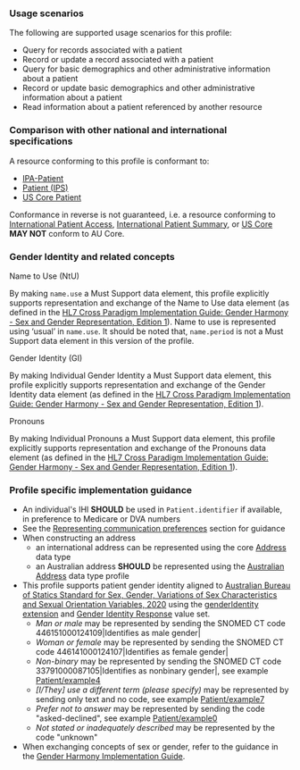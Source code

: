 ### Usage scenarios

The following are supported usage scenarios for this profile:

- Query for records associated with a patient
- Record or update a record associated with a patient
- Query for basic demographics and other administrative information about a patient
- Record or update basic demographics and other administrative information about a patient
- Read information about a patient referenced by another resource


### Comparison with other national and international specifications

A resource conforming to this profile is conformant to:
- [IPA-Patient](http://hl7.org/fhir/uv/ipa/StructureDefinition-ipa-patient.html)
- [Patient (IPS)](http://hl7.org/fhir/uv/ips/STU1.1/StructureDefinition-Patient-uv-ips.html)
- [US Core Patient](http://hl7.org/fhir/us/core/StructureDefinition/us-core-patient)

Conformance in reverse is not guaranteed, i.e. a resource conforming to [International Patient Access](https://build.fhir.org/ig/HL7/fhir-ipa), [International Patient Summary](http://build.fhir.org/ig/HL7/fhir-ips), or [US Core](http://hl7.org/fhir/us/core) **MAY NOT** conform to AU Core.

### Gender Identity and related concepts

Name to Use (NtU)​

By making `name.use` a Must Support data element, this profile explicitly supports representation and exchange of the Name to Use data element (as defined in the [HL7 Cross Paradigm Implementation Guide: Gender Harmony - Sex and Gender Representation, Edition 1](https://hl7.org/xprod/ig/uv/gender-harmony/informative1/)). Name to use is represented using ‘usual’ in `name.use`. It should be noted that, `name.period` is not a Must Support data element in this version of the profile.

Gender Identity (GI)

By making Individual Gender Identity a Must Support data element, this profile explicitly supports representation and exchange of the Gender Identity data element (as defined in the [ HL7 Cross Paradigm Implementation Guide: Gender Harmony - Sex and Gender Representation, Edition 1](https://hl7.org/xprod/ig/uv/gender-harmony/informative1/)).

Pronouns

By making Individual Pronouns a Must Support data element, this profile explicitly supports representation and exchange of the Pronouns data element (as defined in the [HL7 Cross Paradigm Implementation Guide: Gender Harmony - Sex and Gender Representation, Edition 1](https://hl7.org/xprod/ig/uv/gender-harmony/informative1/)).


### Profile specific implementation guidance
- An individual's IHI **SHOULD** be used in `Patient.identifier` if available, in preference to Medicare or DVA numbers
- See the [Representing communication preferences](general-guidance.html#representing-communication-preferences) section for guidance
- When constructing an address
  - an international address can be represented using the core [Address](http://hl7.org/fhir/R4/datatypes.html#Address) data type
  - an Australian address **SHOULD** be represented using the [Australian Address](http://build.fhir.org/ig/hl7au/au-fhir-base/StructureDefinition-au-address.html) data type profile
- This profile supports patient gender identity aligned to [Australian Bureau of Statics Standard for Sex, Gender, Variations of Sex Characteristics and Sexual Orientation Variables, 2020](https://www.abs.gov.au/statistics/standards/standard-sex-gender-variations-sex-characteristics-and-sexual-orientation-variables/latest-release#gender) using the [genderIdentity extension](http://hl7.org/fhir/StructureDefinition/patient-genderIdentity) and [Gender Identity Response](https://healthterminologies.gov.au/fhir/ValueSet/gender-identity-response-1) value set.
  - *Man or male* may be represented by sending the SNOMED CT code 446151000124109\|Identifies as male gender\|
  - *Woman or female* may be represented by sending the SNOMED CT code 446141000124107\|Identifies as female gender\|
  - *Non-binary* may be represented by sending the SNOMED CT code 33791000087105\|Identifies as nonbinary gender\|, see example [Patient/example4](Patient-example4.html)
  - *[I/They] use a different term (please specify)*  may be represented by sending only text and no code, see example [Patient/example7](Patient-example7.html)
  - *Prefer not to answer* may be represented by sending the code "asked-declined", see example [Patient/example0](Patient-example0.html)
  - *Not stated or inadequately described* may be represented by the code "unknown"
- When exchanging concepts of sex or gender, refer to the guidance in the [Gender Harmony Implementation Guide](http://hl7.org/xprod/ig/uv/gender-harmony/).


